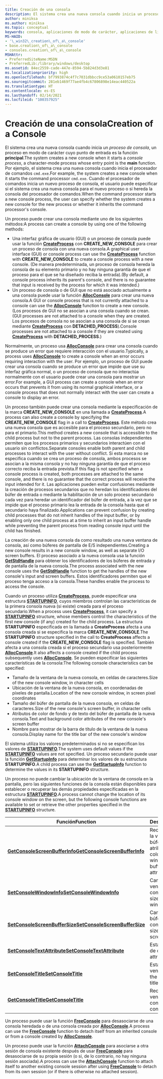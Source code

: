 ```yaml
---
title: Creación de una consola
description: El sistema crea una nueva consola cuando inicia un proceso de consola, un proceso en modo de carácter cuyo punto de entrada es la función principal.
author: miniksa
ms.author: miniksa
ms.topic: conceptual
keywords: consola, aplicaciones de modo de carácter, aplicaciones de línea de comandos, aplicaciones de terminal, API de consola
MS-HAID:
- '\_win32\_creation\_of\_a\_console'
- base.creation\_of\_a\_console
- consoles.creation\_of\_a\_console
MSHAttr:
- PreferredSiteName:MSDN
- PreferredLib:/library/windows/desktop
ms.assetid: 84ec2559-cade-447e-8594-5b824d3d3e81
ms.localizationpriority: high
ms.openlocfilehash: bf7993874c4f7c7031dbbcc9ce53a0610157eb75
ms.sourcegitcommit: 281eb1469f77ae4fb4c67806898e14eac440522a
ms.translationtype: HT
ms.contentlocale: es-ES
ms.lasthandoff: 02/14/2021
ms.locfileid: "100357925"
---
```

# <a name="creation-of-a-console"></a><span data-ttu-id="ee859-104">Creación de una consola</span><span class="sxs-lookup"><span data-stu-id="ee859-104">Creation of a Console</span></span>

<span data-ttu-id="ee859-105">El sistema crea una nueva consola cuando inicia un *proceso de consola*, un proceso en modo de carácter cuyo punto de entrada es la función **principal**.</span><span class="sxs-lookup"><span data-stu-id="ee859-105">The system creates a new console when it starts a *console process*, a character-mode process whose entry point is the **main** function.</span></span> <span data-ttu-id="ee859-106">Por ejemplo, el sistema crea una nueva consola cuando inicia el procesador de comandos `cmd.exe`.</span><span class="sxs-lookup"><span data-stu-id="ee859-106">For example, the system creates a new console when it starts the command processor `cmd.exe`.</span></span> <span data-ttu-id="ee859-107">Cuando el procesador de comandos inicia un nuevo proceso de consola, el usuario puede especificar si el sistema crea una nueva consola para el nuevo proceso o si hereda la consola del procesador de comandos.</span><span class="sxs-lookup"><span data-stu-id="ee859-107">When the command processor starts a new console process, the user can specify whether the system creates a new console for the new process or whether it inherits the command processor's console.</span></span>

<span data-ttu-id="ee859-108">Un proceso puede crear una consola mediante uno de los siguientes métodos:</span><span class="sxs-lookup"><span data-stu-id="ee859-108">A process can create a console by using one of the following methods:</span></span>

- <span data-ttu-id="ee859-109">Una interfaz gráfica de usuario (GUI) o un proceso de consola puede usar la función [**CreateProcess**](/windows/win32/api/processthreadsapi/nf-processthreadsapi-createprocessa) con **CREATE\_NEW\_CONSOLE** para crear un proceso de consola con una nueva consola.</span><span class="sxs-lookup"><span data-stu-id="ee859-109">A graphical user interface (GUI) or console process can use the [**CreateProcess**](/windows/win32/api/processthreadsapi/nf-processthreadsapi-createprocessa) function with **CREATE\_NEW\_CONSOLE** to create a console process with a new console.</span></span> <span data-ttu-id="ee859-110">(De manera predeterminada, un proceso de consola hereda la consola de su elemento primario y no hay ninguna garantía de que el proceso para el que se ha diseñado reciba la entrada).</span><span class="sxs-lookup"><span data-stu-id="ee859-110">(By default, a console process inherits its parent's console, and there is no guarantee that input is received by the process for which it was intended.)</span></span>
- <span data-ttu-id="ee859-111">Un proceso de consola o de GUI que no está asociado actualmente a una consola puede usar la función [**AllocConsole**](allocconsole.md) para crear una nueva consola.</span><span class="sxs-lookup"><span data-stu-id="ee859-111">A GUI or console process that is not currently attached to a console can use the [**AllocConsole**](allocconsole.md) function to create a new console.</span></span> <span data-ttu-id="ee859-112">(Los procesos de GUI no se asocian a una consola cuando se crean.</span><span class="sxs-lookup"><span data-stu-id="ee859-112">(GUI processes are not attached to a console when they are created.</span></span> <span data-ttu-id="ee859-113">Los procesos de consola no se asocian a una consola de si se crean mediante [**CreateProcess**](/windows/win32/api/processthreadsapi/nf-processthreadsapi-createprocessa) con **DETACHED\_PROCESS**).</span><span class="sxs-lookup"><span data-stu-id="ee859-113">Console processes are not attached to a console if they are created using [**CreateProcess**](/windows/win32/api/processthreadsapi/nf-processthreadsapi-createprocessa) with **DETACHED\_PROCESS**.)</span></span>

<span data-ttu-id="ee859-114">Normalmente, un proceso usa [**AllocConsole**](allocconsole.md) para crear una consola cuando se produce un error que requiere interacción con el usuario.</span><span class="sxs-lookup"><span data-stu-id="ee859-114">Typically, a process uses [**AllocConsole**](allocconsole.md) to create a console when an error occurs requiring interaction with the user.</span></span> <span data-ttu-id="ee859-115">Por ejemplo, un proceso de GUI puede crear una consola cuando se produce un error que impide que use su interfaz gráfica normal, o un proceso de consola que no interactúa normalmente con el usuario puede crear una consola para mostrar un error.</span><span class="sxs-lookup"><span data-stu-id="ee859-115">For example, a GUI process can create a console when an error occurs that prevents it from using its normal graphical interface, or a console process that does not normally interact with the user can create a console to display an error.</span></span>

<span data-ttu-id="ee859-116">Un proceso también puede crear una consola mediante la especificación de la marca **CREATE\_NEW\_CONSOLE** en una llamada a [**CreateProcess**](/windows/win32/api/processthreadsapi/nf-processthreadsapi-createprocessa).</span><span class="sxs-lookup"><span data-stu-id="ee859-116">A process can also create a console by specifying the **CREATE\_NEW\_CONSOLE** flag in a call to [**CreateProcess**](/windows/win32/api/processthreadsapi/nf-processthreadsapi-createprocessa).</span></span> <span data-ttu-id="ee859-117">Este método crea una nueva consola que es accesible para el proceso secundario, pero no para el primario.</span><span class="sxs-lookup"><span data-stu-id="ee859-117">This method creates a new console that is accessible to the child process but not to the parent process.</span></span> <span data-ttu-id="ee859-118">Las consolas independientes permiten que los procesos primarios y secundarios interactúen con el usuario sin conflictos.</span><span class="sxs-lookup"><span data-stu-id="ee859-118">Separate consoles enable both parent and child processes to interact with the user without conflict.</span></span> <span data-ttu-id="ee859-119">Si esta marca no se especifica cuando se crea un proceso de consola, ambos procesos se asocian a la misma consola y no hay ninguna garantía de que el proceso correcto reciba la entrada prevista.</span><span class="sxs-lookup"><span data-stu-id="ee859-119">If this flag is not specified when a console process is created, both processes are attached to the same console, and there is no guarantee that the correct process will receive the input intended for it.</span></span> <span data-ttu-id="ee859-120">Las aplicaciones pueden evitar confusiones mediante la creación de procesos secundarios que no heredan los identificadores del búfer de entrada o mediante la habilitación de un solo proceso secundario cada vez para heredar un identificador del búfer de entrada, a la vez que se impide que el proceso primario lea la entrada de la consola hasta que el secundario haya finalizado.</span><span class="sxs-lookup"><span data-stu-id="ee859-120">Applications can prevent confusion by creating child processes that do not inherit handles of the input buffer, or by enabling only one child process at a time to inherit an input buffer handle while preventing the parent process from reading console input until the child has finished.</span></span>

<span data-ttu-id="ee859-121">La creación de una nueva consola da como resultado una nueva ventana de consola, así como búferes de pantalla de E/S independientes.</span><span class="sxs-lookup"><span data-stu-id="ee859-121">Creating a new console results in a new console window, as well as separate I/O screen buffers.</span></span> <span data-ttu-id="ee859-122">El proceso asociado a la nueva consola usa la función [**GetStdHandle**](getstdhandle.md) para obtener los identificadores de los búferes de entrada y de pantalla de la nueva consola.</span><span class="sxs-lookup"><span data-stu-id="ee859-122">The process associated with the new console uses the [**GetStdHandle**](getstdhandle.md) function to get the handles of the new console's input and screen buffers.</span></span> <span data-ttu-id="ee859-123">Estos identificadores permiten que el proceso tenga acceso a la consola.</span><span class="sxs-lookup"><span data-stu-id="ee859-123">These handles enable the process to access the console.</span></span>

<span data-ttu-id="ee859-124">Cuando un proceso utiliza [**CreateProcess**](/windows/win32/api/processthreadsapi/nf-processthreadsapi-createprocessa), puede especificar una estructura [**STARTUPINFO**](/windows/win32/api/processthreadsapi/ns-processthreadsapi-startupinfoa), cuyos miembros controlan las características de la primera consola nueva (si existe) creada para el proceso secundario.</span><span class="sxs-lookup"><span data-stu-id="ee859-124">When a process uses [**CreateProcess**](/windows/win32/api/processthreadsapi/nf-processthreadsapi-createprocessa), it can specify a [**STARTUPINFO**](/windows/win32/api/processthreadsapi/ns-processthreadsapi-startupinfoa) structure, whose members control the characteristics of the first new console (if any) created for the child process.</span></span> <span data-ttu-id="ee859-125">La estructura **STARTUPINFO** especificada en la llamada a **CreateProcess** afecta a una consola creada si se especifica la marca **CREATE\_NEW\_CONSOLE**.</span><span class="sxs-lookup"><span data-stu-id="ee859-125">The **STARTUPINFO** structure specified in the call to **CreateProcess** affects a console created if the **CREATE\_NEW\_CONSOLE** flag is specified.</span></span> <span data-ttu-id="ee859-126">También afecta a una consola creada si el proceso secundario usa posteriormente [**AllocConsole**](allocconsole.md).</span><span class="sxs-lookup"><span data-stu-id="ee859-126">It also affects a console created if the child process subsequently uses [**AllocConsole**](allocconsole.md).</span></span> <span data-ttu-id="ee859-127">Se pueden especificar las siguientes características de la consola:</span><span class="sxs-lookup"><span data-stu-id="ee859-127">The following console characteristics can be specified:</span></span>

- <span data-ttu-id="ee859-128">Tamaño de la ventana de la nueva consola, en celdas de caracteres.</span><span class="sxs-lookup"><span data-stu-id="ee859-128">Size of the new console window, in character cells</span></span>
- <span data-ttu-id="ee859-129">Ubicación de la ventana de la nueva consola, en coordenadas de píxeles de pantalla.</span><span class="sxs-lookup"><span data-stu-id="ee859-129">Location of the new console window, in screen pixel coordinates</span></span>
- <span data-ttu-id="ee859-130">Tamaño del búfer de pantalla de la nueva consola, en celdas de caracteres.</span><span class="sxs-lookup"><span data-stu-id="ee859-130">Size of the new console's screen buffer, in character cells</span></span>
- <span data-ttu-id="ee859-131">Atributos de color de fondo y de texto del búfer de pantalla de la nueva consola.</span><span class="sxs-lookup"><span data-stu-id="ee859-131">Text and background color attributes of the new console's screen buffer</span></span>
- <span data-ttu-id="ee859-132">Nombre para mostrar de la barra de título de la ventana de la nueva consola.</span><span class="sxs-lookup"><span data-stu-id="ee859-132">Display name for the title bar of the new console's window</span></span>

<span data-ttu-id="ee859-133">El sistema utiliza los valores predeterminados si no se especifican los valores de [**STARTUPINFO**](/windows/win32/api/processthreadsapi/ns-processthreadsapi-startupinfoa).</span><span class="sxs-lookup"><span data-stu-id="ee859-133">The system uses default values if the [**STARTUPINFO**](/windows/win32/api/processthreadsapi/ns-processthreadsapi-startupinfoa) values are not specified.</span></span> <span data-ttu-id="ee859-134">Un proceso secundario puede usar la función [**GetStartupInfo**](/windows/win32/api/processthreadsapi/nf-processthreadsapi-getstartupinfow) para determinar los valores de su estructura **STARTUPINFO**.</span><span class="sxs-lookup"><span data-stu-id="ee859-134">A child process can use the [**GetStartupInfo**](/windows/win32/api/processthreadsapi/nf-processthreadsapi-getstartupinfow) function to determine the values in its **STARTUPINFO** structure.</span></span>

<span data-ttu-id="ee859-135">Un proceso no puede cambiar la ubicación de la ventana de consola en la pantalla, pero las siguientes funciones de la consola están disponibles para establecer o recuperar las demás propiedades especificadas en la estructura [**STARTUPINFO**](/windows/win32/api/processthreadsapi/ns-processthreadsapi-startupinfoa).</span><span class="sxs-lookup"><span data-stu-id="ee859-135">A process cannot change the location of its console window on the screen, but the following console functions are available to set or retrieve the other properties specified in the [**STARTUPINFO**](/windows/win32/api/processthreadsapi/ns-processthreadsapi-startupinfoa) structure.</span></span>

| <span data-ttu-id="ee859-136">Función</span><span class="sxs-lookup"><span data-stu-id="ee859-136">Function</span></span> | <span data-ttu-id="ee859-137">Descripción</span><span class="sxs-lookup"><span data-stu-id="ee859-137">Description</span></span> |
|-|-|
| [<span data-ttu-id="ee859-138">**GetConsoleScreenBufferInfo**</span><span class="sxs-lookup"><span data-stu-id="ee859-138">**GetConsoleScreenBufferInfo**</span></span>](getconsolescreenbufferinfo.md) | <span data-ttu-id="ee859-139">Recupera el tamaño de la ventana, el tamaño de búfer de pantalla y los atributos de color.</span><span class="sxs-lookup"><span data-stu-id="ee859-139">Retrieves the window size, screen buffer size, and color attributes.</span></span> |
| [<span data-ttu-id="ee859-140">**SetConsoleWindowInfo**</span><span class="sxs-lookup"><span data-stu-id="ee859-140">**SetConsoleWindowInfo**</span></span>](setconsolewindowinfo.md)  | <span data-ttu-id="ee859-141">Cambia el tamaño de la ventana de consola.</span><span class="sxs-lookup"><span data-stu-id="ee859-141">Changes the size of the console window.</span></span>  |
| [<span data-ttu-id="ee859-142">**SetConsoleScreenBufferSize**</span><span class="sxs-lookup"><span data-stu-id="ee859-142">**SetConsoleScreenBufferSize**</span></span>](setconsolescreenbuffersize.md) | <span data-ttu-id="ee859-143">Cambia el tamaño del búfer de tamaño de la consola.</span><span class="sxs-lookup"><span data-stu-id="ee859-143">Changes the size of the console screen buffer.</span></span> |
| [<span data-ttu-id="ee859-144">**SetConsoleTextAttribute**</span><span class="sxs-lookup"><span data-stu-id="ee859-144">**SetConsoleTextAttribute**</span></span>](setconsoletextattribute.md) | <span data-ttu-id="ee859-145">Establece los atributos de color.</span><span class="sxs-lookup"><span data-stu-id="ee859-145">Sets the color attributes.</span></span>  |
| [<span data-ttu-id="ee859-146">**SetConsoleTitle**</span><span class="sxs-lookup"><span data-stu-id="ee859-146">**SetConsoleTitle**</span></span>](setconsoletitle.md)  | <span data-ttu-id="ee859-147">Establece el título de la ventana de consola.</span><span class="sxs-lookup"><span data-stu-id="ee859-147">Sets the console window title.</span></span> |
| [<span data-ttu-id="ee859-148">**GetConsoleTitle**</span><span class="sxs-lookup"><span data-stu-id="ee859-148">**GetConsoleTitle**</span></span>](getconsoletitle.md)  | <span data-ttu-id="ee859-149">Recupera el título de la ventana de consola.</span><span class="sxs-lookup"><span data-stu-id="ee859-149">Retrieves the console window title.</span></span>  |

<span data-ttu-id="ee859-150">Un proceso puede usar la función [**FreeConsole**](freeconsole.md) para desasociarse de una consola heredada o de una consola creada por [**AllocConsole**](allocconsole.md).</span><span class="sxs-lookup"><span data-stu-id="ee859-150">A process can use the [**FreeConsole**](freeconsole.md) function to detach itself from an inherited console or from a console created by [**AllocConsole**](allocconsole.md).</span></span>

<span data-ttu-id="ee859-151">Un proceso puede usar la función [**AttachConsole**](attachconsole.md) para asociarse a otra sesión de consola existente después de usar [**FreeConsole**](freeconsole.md) para desasociarse de su propia sesión (o si, de lo contrario, no hay ninguna sesión asociada).</span><span class="sxs-lookup"><span data-stu-id="ee859-151">A process can use the [**AttachConsole**](attachconsole.md) function to attach itself to another existing console session after using [**FreeConsole**](freeconsole.md) to detach from its own session (or if there is otherwise no attached session).</span></span>